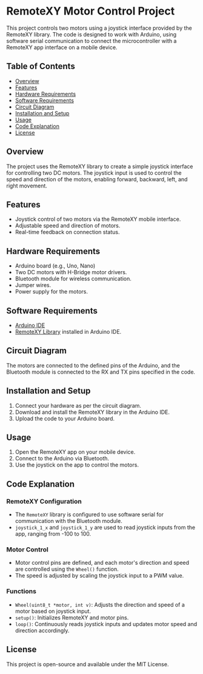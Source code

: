 # RemoteXY Motor Control Project

This project controls two motors using a joystick interface provided by the RemoteXY library. The code is designed to work with Arduino, using software serial communication to connect the microcontroller with a RemoteXY app interface on a mobile device.

## Table of Contents

- [Overview](#overview)
- [Features](#features)
- [Hardware Requirements](#hardware-requirements)
- [Software Requirements](#software-requirements)
- [Circuit Diagram](#circuit-diagram)
- [Installation and Setup](#installation-and-setup)
- [Usage](#usage)
- [Code Explanation](#code-explanation)
- [License](#license)

## Overview

The project uses the RemoteXY library to create a simple joystick interface for controlling two DC motors. The joystick input is used to control the speed and direction of the motors, enabling forward, backward, left, and right movement.

## Features

- Joystick control of two motors via the RemoteXY mobile interface.
- Adjustable speed and direction of motors.
- Real-time feedback on connection status.

## Hardware Requirements

- Arduino board (e.g., Uno, Nano)
- Two DC motors with H-Bridge motor drivers.
- Bluetooth module for wireless communication.
- Jumper wires.
- Power supply for the motors.

## Software Requirements

- [Arduino IDE](https://www.arduino.cc/en/software)
- [RemoteXY Library](https://remotexy.com/en/library/) installed in Arduino IDE.

## Circuit Diagram

The motors are connected to the defined pins of the Arduino, and the Bluetooth module is connected to the RX and TX pins specified in the code.

## Installation and Setup

1. Connect your hardware as per the circuit diagram.
2. Download and install the RemoteXY library in the Arduino IDE.
3. Upload the code to your Arduino board.

## Usage

1. Open the RemoteXY app on your mobile device.
2. Connect to the Arduino via Bluetooth.
3. Use the joystick on the app to control the motors.

## Code Explanation

### RemoteXY Configuration

- The `RemoteXY` library is configured to use software serial for communication with the Bluetooth module.
- `joystick_1_x` and `joystick_1_y` are used to read joystick inputs from the app, ranging from -100 to 100.

### Motor Control

- Motor control pins are defined, and each motor's direction and speed are controlled using the `Wheel()` function.
- The speed is adjusted by scaling the joystick input to a PWM value.

### Functions

- `Wheel(uint8_t *motor, int v)`: Adjusts the direction and speed of a motor based on joystick input.
- `setup()`: Initializes RemoteXY and motor pins.
- `loop()`: Continuously reads joystick inputs and updates motor speed and direction accordingly.

## License

This project is open-source and available under the MIT License.
